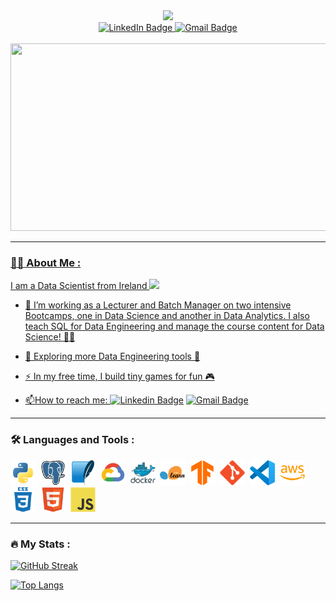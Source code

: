 <div id="header" align="center">
  <img src="https://media.giphy.com/media/v1.Y2lkPTc5MGI3NjExMzFveXJlMTJodmM1NDEzN2J1eDNoNzJrNGF4bXM5cXpuZWJ6c3poaCZlcD12MV9pbnRlcm5hbF9naWZfYnlfaWQmY3Q9cw/f6hnhHkks8bk4jwjh3/giphy.gif" width="100"/>
</div>
<div id="badges" align="center">
  <a href="https://www.linkedin.com/in/catriona-beamish-2ba56285/">
    <img src="https://img.shields.io/badge/LinkedIn-blue?style=for-the-badge&logo=linkedin&logoColor=white" alt="LinkedIn Badge"/>
  <a href="mailto:catriona.beamish@gmail.com">
    <img src="https://img.shields.io/badge/Gmail-D14836?style=for-the-badge&logo=gmail&logoColor=white" alt="Gmail Badge"/>
</div>
<div  align="center">
  <img src="https://komarev.com/ghpvc/?username=beamishc&style=flat-square&color=blue" alt=""/>
</div>

<div id="content"  align="center">
<!--   <h1>
    hello there
    <img src="https://media.giphy.com/media/hvRJCLFzcasrR4ia7z/giphy.gif" width="30px"/>
  </h1> -->
</div>
<div align="center">
  <img src="https://media.giphy.com/media/v1.Y2lkPTc5MGI3NjExdGlmeHprc3B2ZmxubXFrY2t3YWYwbzJpdWFrbjNwZXhncmZ6YzF6dSZlcD12MV9pbnRlcm5hbF9naWZfYnlfaWQmY3Q9Zw/LMcB8XospGZO8UQq87/giphy.gif" width="600" height="300"/>
</div>

---

### :woman_technologist: About Me :
I am a Data Scientist from Ireland <img src="https://media.giphy.com/media/v1.Y2lkPTc5MGI3NjExc2szbW04YTFqN2U2ajduZDJrb3B1aGlvbXBscGc2ZDVhdGl4em5vcCZlcD12MV9pbnRlcm5hbF9naWZfYnlfaWQmY3Q9cw/T6a6WDhVRUkR0ekPvA/giphy.gif" width="30"> 

- :telescope: I’m working as a Lecturer and Batch Manager on two intensive Bootcamps, one in Data Science and another in Data Analytics. I also teach SQL for Data Engineering and manage the course content for Data Science! 👩‍🔬

- :seedling: Exploring more Data Engineering tools 🧰

- :zap: In my free time, I build tiny games for fun 🎮

- :mailbox:How to reach me: [![Linkedin Badge](https://img.shields.io/badge/-linkedin-blue?style=flat&logo=Linkedin&logoColor=white)](https://www.linkedin.com/in/catriona-beamish-2ba56285/) [![Gmail Badge](https://img.shields.io/badge/Gmail-D14836?style=flat&logo=gmail&logoColor=white)](mailto:catriona.beamish@gmail.com)

---

### :hammer_and_wrench: Languages and Tools :
<div>
  <img src="https://github.com/devicons/devicon/blob/master/icons/python/python-original.svg" title="Python" alt="Python" width="40" height="40"/>&nbsp;
  <img src="https://github.com/devicons/devicon/blob/master/icons/postgresql/postgresql-original.svg" title="PostgreSQL" alt="PostgreSQL" width="40" height="40"/>&nbsp;
  <img src="https://github.com/devicons/devicon/blob/master/icons/sqlite/sqlite-original.svg" title="SQLite" alt="SQLite" width="40" height="40"/>&nbsp;
  <img src="https://github.com/devicons/devicon/blob/master/icons/googlecloud/googlecloud-original.svg" title="GCP" alt="GCP" width="40" height="40"/>&nbsp;
  <img src="https://github.com/devicons/devicon/blob/master/icons/docker/docker-original-wordmark.svg" title="Docker" alt="Docker " width="40" height="40"/>&nbsp;
 <img src="https://github.com/devicons/devicon/blob/master/icons/scikitlearn/scikitlearn-original.svg" title="scikitLearn" alt="scikitLearn" width="40" height="40"/>&nbsp;
 <img src="https://github.com/devicons/devicon/blob/master/icons/tensorflow/tensorflow-original.svg" title="Tensorflow" alt="Tensorflow" width="40" height="40"/>&nbsp;
  <img src="https://github.com/devicons/devicon/blob/master/icons/git/git-original.svg" title="Git" alt="Git" width="40" height="40"/>&nbsp;
  <img src="https://github.com/devicons/devicon/blob/master/icons/vscode/vscode-original.svg" title="VSCode" alt="VSCode" width="40" height="40"/>&nbsp;
  <img src="https://github.com/devicons/devicon/blob/master/icons/amazonwebservices/amazonwebservices-plain-wordmark.svg" title="AWS" alt="AWS" width="40" height="40"/>&nbsp;
    <img src="https://github.com/devicons/devicon/blob/master/icons/css3/css3-plain-wordmark.svg"  title="CSS3" alt="CSS" width="40" height="40"/>&nbsp;
  <img src="https://github.com/devicons/devicon/blob/master/icons/html5/html5-original.svg" title="HTML5" alt="HTML" width="40" height="40"/>&nbsp;
   <img src="https://github.com/devicons/devicon/blob/master/icons/javascript/javascript-original.svg" title="JavaScript" alt="JavaScript" width="40" height="40"/>
</div>

---

### :fire: My Stats :
[![GitHub Streak](http://github-readme-streak-stats.herokuapp.com?user=beamishc&theme=dark&background=000000)](https://git.io/streak-stats)

[![Top Langs](https://github-readme-stats.vercel.app/api/top-langs/?username=beamishc&hide=javascript&hide_progress=true&layout=compact&theme=vision-friendly-dark)](https://github.com/anuraghazra/github-readme-stats)
